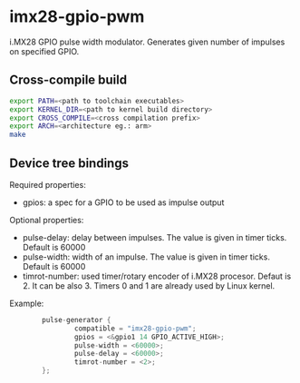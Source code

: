 # imx28-gpio-pwm

i.MX28 GPIO pulse width modulator. Generates given number of impulses on specified GPIO.

## Cross-compile build
```sh
export PATH=<path to toolchain executables>
export KERNEL_DIR=<path to kernel build directory>
export CROSS_COMPILE=<cross compilation prefix>
export ARCH=<architecture eg.: arm>
make
```

## Device tree bindings

Required properties:
* gpios: a spec for a GPIO to be used as impulse output

Optional properties:
* pulse-delay: delay between impulses. The value is given in timer ticks. Default is 60000
* pulse-width: width of an impulse. The value is given in timer ticks. Default is 60000
* timrot-number: used timer/rotary encoder of i.MX28 procesor. Defaut is 2. It can be also 3. Timers 0 and 1 are already used by Linux kernel.

Example:
```c
        pulse-generator {
                compatible = "imx28-gpio-pwm";
                gpios = <&gpio1 14 GPIO_ACTIVE_HIGH>;
                pulse-width = <60000>;
                pulse-delay = <60000>;
                timrot-number = <2>;
        };
```
